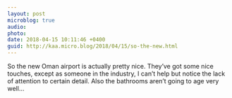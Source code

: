 ```yaml
---
layout: post
microblog: true
audio: 
photo: 
date: 2018-04-15 10:11:46 +0400
guid: http://kaa.micro.blog/2018/04/15/so-the-new.html
---
```

So the new Oman airport is actually pretty nice. They’ve got some nice touches, except as someone in the industry, I can’t help but notice the lack of attention to certain detail. Also the bathrooms aren’t going to age very well...
